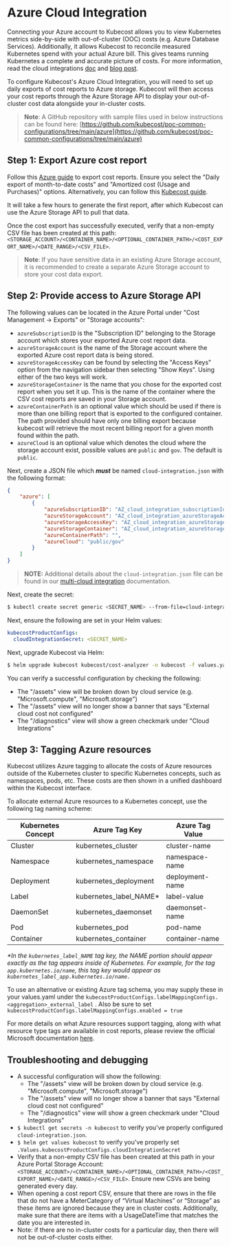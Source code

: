 # Azure Cloud Integration

Connecting your Azure account to Kubecost allows you to view Kubernetes metrics side-by-side with out-of-cluster (OOC) costs (e.g. Azure Database Services). Additionally, it allows Kubecost to reconcile measured Kubernetes spend with your actual Azure bill. This gives teams running Kubernetes a complete and accurate picture of costs. For more information, read the cloud integrations [doc](https://docs.kubecost.com/install-and-configure/advanced-configuration/cloud-integration) and [blog post](https://blog.kubecost.com/blog/complete-picture-when-monitoring-kubernetes-costs/).

To configure Kubecost's Azure Cloud Integration, you will need to set up daily exports of cost reports to Azure storage. Kubecost will then access your cost reports through the Azure Storage API to display your out-of-cluster cost data alongside your in-cluster costs.

> **Note**: A GitHub repository with sample files used in below instructions can be found here: [https://github.com/kubecost/poc-common-configurations/tree/main/azure](https://github.com/kubecost/poc-common-configurations/tree/main/azure)

## Step 1: Export Azure cost report

Follow this [Azure guide](https://learn.microsoft.com/en-us/azure/cost-management-billing/costs/tutorial-export-acm-data) to export cost reports. Ensure you select the "Daily export of month-to-date costs" and "Amortized cost (Usage and Purchases)" options. Alternatively, you can follow this [Kubecost guide](https://github.com/kubecost/azure-hackfest-lab/tree/a51fad1b9640b5991e5d567941f5086eb626a83f/0\_create-azure-cost-export).

It will take a few hours to generate the first report, after which Kubecost can use the Azure Storage API to pull that data.

Once the cost export has successfully executed, verify that a non-empty CSV file has been created at this path: `<STORAGE_ACCOUNT>/<CONTAINER_NAME>/<OPTIONAL_CONTAINER_PATH>/<COST_EXPORT_NAME>/<DATE_RANGE>/<CSV_FILE>`.

> **Note**: If you have sensitive data in an existing Azure Storage account, it is recommended to create a separate Azure Storage account to store your cost data export.

## Step 2: Provide access to Azure Storage API

The following values can be located in the Azure Portal under "Cost Management -> Exports" or "Storage accounts":

* `azureSubscriptionID` is the "Subscription ID" belonging to the Storage account which stores your exported Azure cost report data.
* `azureStorageAccount` is the name of the Storage account where the exported Azure cost report data is being stored.
* `azureStorageAccessKey` can be found by selecting the "Access Keys" option from the navigation sidebar then selecting "Show Keys". Using either of the two keys will work.
* `azureStorageContainer` is the name that you chose for the exported cost report when you set it up. This is the name of the container where the CSV cost reports are saved in your Storage account.
* `azureContainerPath` is an optional value which should be used if there is more than one billing report that is exported to the configured container. The path provided should have only one billing export because kubecost will retrieve the most recent billing report for a given month found within the path.
* `azureCloud` is an optional value which denotes the cloud where the storage account exist, possible values are `public` and `gov`. The default is `public`.

Next, create a JSON file which _**must**_ be named `cloud-integration.json` with the following format:

```json
{
    "azure": [
        {
            "azureSubscriptionID": "AZ_cloud_integration_subscriptionId",
            "azureStorageAccount": "AZ_cloud_integration_azureStorageAccount",
            "azureStorageAccessKey": "AZ_cloud_integration_azureStorageAccessKey",
            "azureStorageContainer": "AZ_cloud_integration_azureStorageContainer",
            "azureContainerPath": "",
            "azureCloud": "public/gov"
        }
    ]
}
```

> **NOTE:** Additional details about the `cloud-integration.json` file can be found in our [multi-cloud integration](https://docs.kubecost.com/install-and-configure/advanced-configuration/cloud-integration/multi-cloud) documentation.

Next, create the secret:

```bash
$ kubectl create secret generic <SECRET_NAME> --from-file=cloud-integration.json -n kubecost
```

Next, ensure the following are set in your Helm values:

```yaml
kubecostProductConfigs:
  cloudIntegrationSecret: <SECRET_NAME>
```

Next, upgrade Kubecost via Helm:

```bash
$ helm upgrade kubecost kubecost/cost-analyzer -n kubecost -f values.yaml
```

You can verify a successful configuration by checking the following:

* The "/assets" view will be broken down by cloud service (e.g. "Microsoft.compute", "Microsoft.storage")
* The "/assets" view will no longer show a banner that says "External cloud cost not configured"
* The "/diagnostics" view will show a green checkmark under "Cloud Integrations"

## Step 3: Tagging Azure resources

Kubecost utilizes Azure tagging to allocate the costs of Azure resources outside of the Kubernetes cluster to specific Kubernetes concepts, such as namespaces, pods, etc. These costs are then shown in a unified dashboard within the Kubecost interface.

To allocate external Azure resources to a Kubernetes concept, use the following tag naming scheme:

| Kubernetes Concept | Azure Tag Key             | Azure Tag Value |
| ------------------ | ------------------------- | --------------- |
| Cluster            | kubernetes\_cluster       | cluster-name    |
| Namespace          | kubernetes\_namespace     | namespace-name  |
| Deployment         | kubernetes\_deployment    | deployment-name |
| Label              | kubernetes\_label\_NAME\* | label-value     |
| DaemonSet          | kubernetes\_daemonset     | daemonset-name  |
| Pod                | kubernetes\_pod           | pod-name        |
| Container          | kubernetes\_container     | container-name  |

_\*In the `kubernetes_label_NAME` tag key, the NAME portion should appear exactly as the tag appears inside of Kubernetes. For example, for the tag `app.kubernetes.io/name`, this tag key would appear as `kubernetes_label_app.kubernetes.io/name.`_

To use an alternative or existing Azure tag schema, you may supply these in your values.yaml under the `kubecostProductConfigs.labelMappingConfigs.<aggregation>_external_label` . Also be sure to set `kubecostProductConfigs.labelMappingConfigs.enabled = true`

For more details on what Azure resources support tagging, along with what resource type tags are available in cost reports, please review the official Microsoft documentation [here](https://docs.microsoft.com/en-us/azure/azure-resource-manager/management/tag-support).

## Troubleshooting and debugging

* A successful configuration will show the following:
  * The "/assets" view will be broken down by cloud service (e.g. "Microsoft.compute", "Microsoft.storage")
  * The "/assets" view will no longer show a banner that says "External cloud cost not configured"
  * The "/diagnostics" view will show a green checkmark under "Cloud Integrations"
* `$ kubectl get secrets -n kubecost` to verify you've properly configured `cloud-integration.json`.
* `$ helm get values kubecost` to verify you've properly set `.Values.kubecostProductConfigs.cloudIntegrationSecret`
* Verify that a non-empty CSV file has been created at this path in your Azure Portal Storage Account: `<STORAGE_ACCOUNT>/<CONTAINER_NAME>/<OPTIONAL_CONTAINER_PATH>/<COST_EXPORT_NAME>/<DATE_RANGE>/<CSV_FILE>`. Ensure new CSVs are being generated every day.
* When opening a cost report CSV, ensure that there are rows in the file that do not have a MeterCategory of “Virtual Machines” or “Storage” as these items are ignored because they are in cluster costs. Additionally, make sure that there are items with a UsageDateTime that matches the date you are interested in.
* Note: if there are no in-cluster costs for a particular day, then there will not be out-of-cluster costs either.
